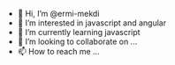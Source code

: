 - 👋 Hi, I’m @ermi-mekdi
- 👀 I’m interested in javascript and angular 
- 🌱 I’m currently learning javascript
- 💞️ I’m looking to collaborate on ...
- 📫 How to reach me ...

<!---
ermi-mekdi/ermi-mekdi is a ✨ special ✨ repository because its `README.md` (this file) appears on your GitHub profile.
You can click the Preview link to take a look at your changes.
--->
